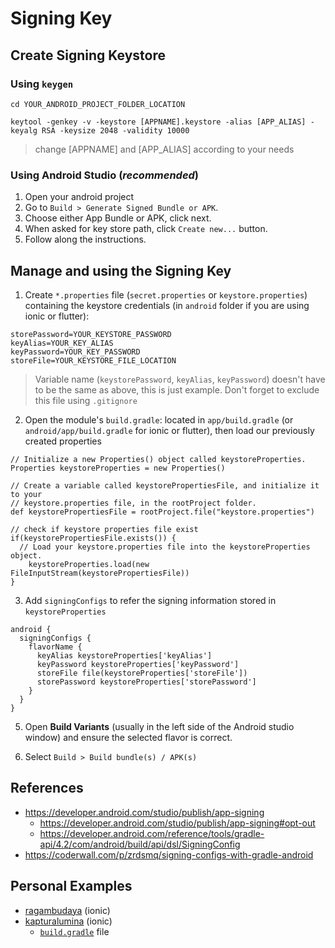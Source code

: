 # Signing Key

## Create Signing Keystore

### Using `keygen`

```
cd YOUR_ANDROID_PROJECT_FOLDER_LOCATION
```

```
keytool -genkey -v -keystore [APPNAME].keystore -alias [APP_ALIAS] -keyalg RSA -keysize 2048 -validity 10000
```

> change [APPNAME] and [APP_ALIAS] according to your needs

### Using Android Studio (_recommended_)

1. Open your android project
2. Go to `Build > Generate Signed Bundle or APK`.
3. Choose either App Bundle or APK, click next.
4. When asked for key store path, click `Create new...` button.
5. Follow along the instructions.

## Manage and using the Signing Key

1. Create `*.properties` file (`secret.properties` or `keystore.properties`) containing the keystore credentials (in `android` folder if you are using ionic or flutter):

```
storePassword=YOUR_KEYSTORE_PASSWORD
keyAlias=YOUR_KEY_ALIAS
keyPassword=YOUR_KEY_PASSWORD
storeFile=YOUR_KEYSTORE_FILE_LOCATION
```

> Variable name (`keystorePassword`, `keyAlias`, `keyPassword`) doesn't have to be the same as above, this is just example.
> Don't forget to exclude this file using `.gitignore`

2. Open the module's `build.gradle`: located in `app/build.gradle` (or `android/app/build.gradle` for ionic or flutter), then load our previously created properties

```
// Initialize a new Properties() object called keystoreProperties.
Properties keystoreProperties = new Properties()

// Create a variable called keystorePropertiesFile, and initialize it to your
// keystore.properties file, in the rootProject folder.
def keystorePropertiesFile = rootProject.file("keystore.properties")

// check if keystore properties file exist
if(keystorePropertiesFile.exists()) {
  // Load your keystore.properties file into the keystoreProperties object.
    keystoreProperties.load(new FileInputStream(keystorePropertiesFile))
}
```

3. Add `signingConfigs` to refer the signing information stored in `keystoreProperties`

```
android {
  signingConfigs {
    flavorName {
      keyAlias keystoreProperties['keyAlias']
      keyPassword keystoreProperties['keyPassword']
      storeFile file(keystoreProperties['storeFile'])
      storePassword keystoreProperties['storePassword']
    }
  }
}
```

5. Open **Build Variants** (usually in the left side of the Android studio window) and ensure the selected flavor is correct.

6. Select `Build > Build bundle(s) / APK(s)`

## References

- https://developer.android.com/studio/publish/app-signing
  - https://developer.android.com/studio/publish/app-signing#opt-out
  - https://developer.android.com/reference/tools/gradle-api/4.2/com/android/build/api/dsl/SigningConfig
- https://coderwall.com/p/zrdsmq/signing-configs-with-gradle-android

## Personal Examples

- [ragambudaya](https://github.com/sozonome/ragambudaya) (ionic)
- [kapturalumina](https://github.com/sozonome/kapturalumina) (ionic)
  - [`build.gradle`](https://github.com/sozonome/kapturalumina/blob/main/android/app/build.gradle) file
